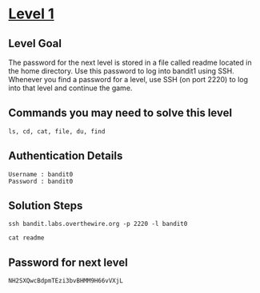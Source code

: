 # [Level 1](https://overthewire.org/wargames/bandit/bandit1.html)

## Level Goal

The password for the next level is stored in a file called readme located in the home directory. Use this password to log into bandit1 using SSH. Whenever you find a password for a level, use SSH (on port 2220) to log into that level and continue the game.

## Commands you may need to solve this level

    ls, cd, cat, file, du, find

## Authentication Details

    Username : bandit0
    Password : bandit0

## Solution Steps

``` 
ssh bandit.labs.overthewire.org -p 2220 -l bandit0

cat readme
```

## Password for next level

    NH2SXQwcBdpmTEzi3bvBHMM9H66vVXjL 